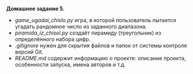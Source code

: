 **Домашнее задание 5.**

- *game_ugadai_chislo.py* игра, в которой пользователь пытается угадать рандомное число из заданного диапазона.
- *piramida_iz_chisel.py* создаёт пирамиду (треугольник) из определённого набора цифр.
- *.gitignore* нужен для скрытия файлов и папок от системы контроля версий Git.
- *README.md* содержит информацию о проекте: описание проекта, особенности запуска, имена авторов и т.д.